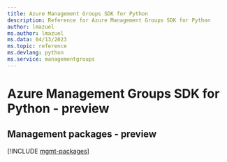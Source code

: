 ```yaml
---
title: Azure Management Groups SDK for Python
description: Reference for Azure Management Groups SDK for Python
author: lmazuel
ms.author: lmazuel
ms.data: 04/13/2023
ms.topic: reference
ms.devlang: python
ms.service: managementgroups
---
```

# Azure Management Groups SDK for Python - preview

## Management packages - preview
[!INCLUDE [mgmt-packages](management-groups-mgmt-index.md)]